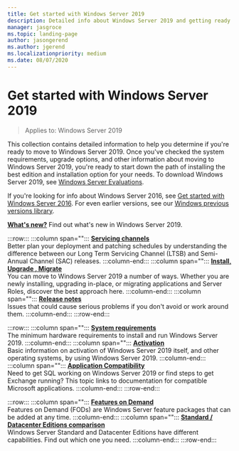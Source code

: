```yaml
---
title: Get started with Windows Server 2019
description: Detailed info about Windows Server 2019 and getting ready to deploy, upgrade, or migrate.
manager: jasgroce
ms.topic: landing-page
author: jasongerend
ms.author: jgerend
ms.localizationpriority: medium
ms.date: 08/07/2020
---
```

# Get started with Windows Server 2019

>Applies to: Windows Server 2019

This collection contains detailed information to help you determine if you're ready to move to Windows Server 2019. Once you've checked the system requirements, upgrade options, and other information about moving to Windows Server 2019, you're ready to start down the path of installing the best edition and installation option for your needs. To download Windows Server 2019, see [Windows Server Evaluations](https://www.microsoft.com/evalcenter/evaluate-windows-server-2019).

If you're looking for info about Windows Server 2016, see [Get started with Windows Server 2016](../get-started/server-basics.md). For even earlier versions, see our [Windows previous versions library](/previous-versions/windows/).

[**What's new?**](whats-new-19.md)
Find out what's new in Windows Server 2019.

:::row:::
   :::column span="":::
      [**Servicing channels**](servicing-channels-19.md) <br>Better plan your deployment and patching schedules by understanding the difference between our Long Term Servicing Channel (LTSB) and Semi-Annual Channel (SAC) releases.
   :::column-end:::
   :::column span="":::
      [**Install, Upgrade , Migrate**](install-upgrade-migrate-19.md) <br>You can move to Windows Server 2019 a number of ways. Whether you are newly installing, upgrading in-place, or migrating applications and Server Roles, discover the best approach here.
   :::column-end:::
   :::column span="":::
      [**Release notes**](rel-notes-19.md) <br>Issues that could cause serious problems if you don't avoid or work around them.
   :::column-end:::
:::row-end:::

:::row:::
   :::column span="":::
      [**System requirements**](sys-reqs-19.md) <br>The minimum hardware requirements to install and run Windows Server 2019. 
   :::column-end:::
   :::column span="":::
      [**Activation**](activation-19.md) <br>Basic information on activation of Windows Server 2019 itself, and other operating systems, by using Windows Server 2019. 
   :::column-end:::
   :::column span="":::
      [**Application Compatibility**](app-compat-19.md)<br>Need to get SQL working on Windows Server 2019 or find steps to get Exchange running? This topic links to documentation for compatible Microsoft applications.
   :::column-end:::
:::row-end:::

:::row:::
   :::column span="":::
      [**Features on Demand**](install-fod-19.md)<br>Features on Demand (FODs) are Windows Server feature packages that can be added at any time.
   :::column-end:::
   :::column span="":::
      [**Standard / Datacenter Editions comparison**](editions-comparison-19.md)<br>Windows Server Standard and Datacenter Editions have different capabilities. Find out which one you need. 
   :::column-end:::
:::row-end:::
